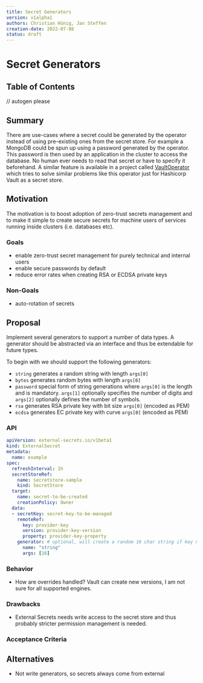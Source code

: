 ```yaml
---
title: Secret Generators
version: v1alpha1
authors: Christian Hünig, Jan Steffen
creation-date: 2022-07-08
status: draft
---
```

# Secret Generators

## Table of Contents

<!-- toc -->
// autogen please
<!-- /toc -->

## Summary

There are use-cases where a secret could be generated by the operator instead of using pre-existing ones from the secret store. For example a MongoDB could be spun up using a password generated by the operator. This password is then used by an application in the cluster to access the database. No human ever needs to read that secret or have to specify it beforehand. A similar feature is available in a project called [VaultOperator](https://github.com/finleap-connect/vaultoperator/) which tries to solve similar problems like this operator just for Hashicorp Vault as a secret store.

## Motivation

The motivation is to boost adoption of zero-trust secrets management
and to make it simple to create secure secrets for machine users
of services running inside clusters (i.e. databases etc).

### Goals

* enable zero-trust secret management for purely technical and internal users
* enable secure passwords by default
* reduce error rates when creating RSA or ECDSA private keys

### Non-Goals

* auto-rotation of secrets

## Proposal

Implement several generators to support a number of data types.
A generator should be abstracted via an interface and thus be extendable for future types.

To begin with we should support the following generators:

* `string` generates a random string with length `args[0]`
* `bytes` generates random bytes with length `args[0]`
* `password` special form of string generations where `args[0]` is the length and is mandatory. `args[1]` optionally specifies the number of digits and `args[2]` optionally defines the number of symbols.
* `rsa` generates RSA private key with bit size `args[0]` (encoded as PEM)
* `ecdsa` generates EC private key with curve `args[0]` (encoded as PEM)

### API

```yaml
apiVersion: external-secrets.io/v1beta1
kind: ExternalSecret
metadata:
  name: example
spec:
  refreshInterval: 1h
  secretStoreRef:
    name: secretstore-sample
    kind: SecretStore
  target:
    name: secret-to-be-created
    creationPolicy: Owner
  data:
  - secretKey: secret-key-to-be-managed
    remoteRef:
      key: provider-key
      version: provider-key-version
      property: provider-key-property
    generator: # optional, will create a random 16 char string if key not present
      name: "string"
      args: [16]
```

### Behavior

* How are overrides handled? Vault can create new versions, I am not sure for all supported engines.

### Drawbacks

* External Secrets needs write access to the secret store and thus probably stricter permission management is needed.

### Acceptance Criteria

## Alternatives

* Not write generators, so secrets always come from external